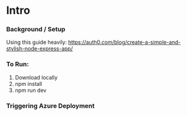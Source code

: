 # Intro
### Background / Setup
Using this guide heavily: https://auth0.com/blog/create-a-simple-and-stylish-node-express-app/

### To Run:

1. Download locally
2. npm install
3. npm run dev

### Triggering Azure Deployment
